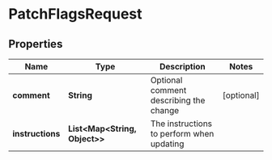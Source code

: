

# PatchFlagsRequest


## Properties

| Name | Type | Description | Notes |
|------------ | ------------- | ------------- | -------------|
|**comment** | **String** | Optional comment describing the change |  [optional] |
|**instructions** | **List&lt;Map&lt;String, Object&gt;&gt;** | The instructions to perform when updating |  |



